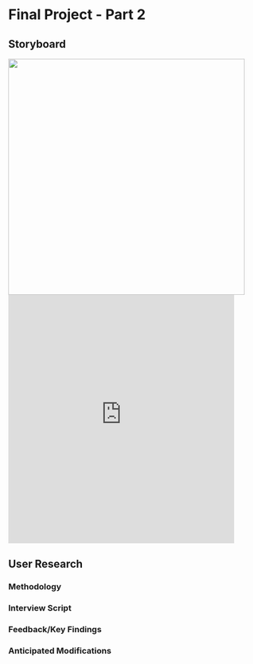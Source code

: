 # Final Project - Part 2
## Storyboard
<img src="https://user-images.githubusercontent.com/93099291/142976930-10c33307-2817-4812-a5ac-165c4c5a8ca5.png" width="475"/>
<div class="flourish-embed flourish-chart" data-src="visualisation/7908452"><script src="https://public.flourish.studio/resources/embed.js"></script></div>
<iframe src="https://prod-useast-b.online.tableau.com/t/lsayredataviz/views/USMichelinMap/Sheet1?:showVizHome=no&:embed=true" width="90%" height="500" seamless frameborder="0" scrolling="no"></iframe>

## User Research
### Methodology
### Interview Script
### Feedback/Key Findings
### Anticipated Modifications
